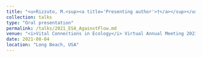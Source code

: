 ```yaml
---
title: "<u>Rizzuto, M.<sup><a title='Presenting author'>†</a></sup></u>, Leroux, S. J., Schmitz, O. J., Vander Wal, E., Wiersma, Y. F., Heckford, T. R. **Going against the flow: non-diffusive organismal movement influences local and meta-ecosystem functioning**"
collection: talks
type: "Oral presentation"
permalink: /talks/2021_ESA_AgainstFlow.md
venue: "<i>Vital Connections in Ecology</i> Virtual Annual Meeting 2021 Ecological Society of America"
date: 2021-08-04
location: "Long Beach, USA"
---
```

